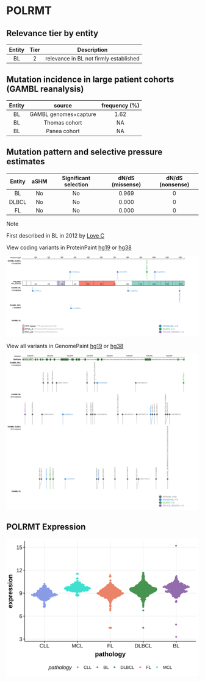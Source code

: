 # POLRMT

## Relevance tier by entity

|Entity|Tier|Description                           |
|:------:|:----:|--------------------------------------|
|BL    |2   |relevance in BL not firmly established|

## Mutation incidence in large patient cohorts (GAMBL reanalysis)

|Entity|source               |frequency (%)|
|:------:|:---------------------:|:-------------:|
|BL    |GAMBL genomes+capture|1.62         |
|BL    |Thomas cohort        |  NA         |
|BL    |Panea cohort         |  NA         |

## Mutation pattern and selective pressure estimates

|Entity|aSHM|Significant selection|dN/dS (missense)|dN/dS (nonsense)|
|:------:|:----:|:---------------------:|:----------------:|:----------------:|
|BL    |No  |No                   |0.969           |0               |
|DLBCL |No  |No                   |0.000           |0               |
|FL    |No  |No                   |0.000           |0               |


> [!NOTE]
> First described in BL in 2012 by [Love C](https://pubmed.ncbi.nlm.nih.gov/23143597)


View coding variants in ProteinPaint [hg19](https://morinlab.github.io/LLMPP/GAMBL/POLRMT_protein.html)  or [hg38](https://morinlab.github.io/LLMPP/GAMBL/POLRMT_protein_hg38.html)

![image](images/proteinpaint/POLRMT_NM_005035.svg)

View all variants in GenomePaint [hg19](https://morinlab.github.io/LLMPP/GAMBL/POLRMT.html)  or [hg38](https://morinlab.github.io/LLMPP/GAMBL/POLRMT_hg38.html)

![image](images/proteinpaint/POLRMT.svg)
## POLRMT Expression
![image](images/gene_expression/POLRMT_by_pathology.svg)
<!-- ORIGIN: loveGeneticLandscapeMutations2012 -->
